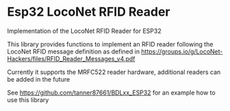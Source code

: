 # Esp32 LocoNet RFID Reader

Implementation of the LocoNet RFID Reader for ESP32

This library provides functions to implement an RFID reader following the LocoNet RFID message definition 
as defined in https://groups.io/g/LocoNet-Hackers/files/RFID_Reader_Messages_v4.pdf

Currently it supports the MRFC522 reader hardware, additional readers can be added in the future

See https://github.com/tanner87661/BDLxx_ESP32 for an example how to use this library
